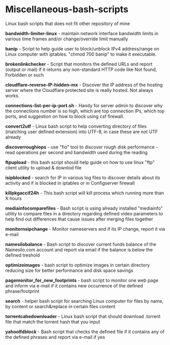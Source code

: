 # Miscellaneous-bash-scripts
Linux bash scripts that does not fit other repository of mine

**bandwidth-limiter-linux** - maintain network interface bandwidth limits in various time frames and/or change/override limit manually

**banip** - Script to help guide user to block/unblock IPv4 address/range on Linux computer with iptables. "chmod 700 banip" to make it executable.

**brokenlinkchecker** - Script that monitors the defined URLs and report (output or mail) if it returns any non-standard HTTP code like Not found, Forbidden or such

**cloudflare-reverse-IP-hidden-mx** - Discover the IP address of the hosting server where the Cloudflare protected site is really hosted. Not always works.

**connections-list-per-ip-port.sh** - Handy for server admin to discover why the connections number is so high, which are top connection IPs, which top ports, and suggestion on how to block using csf firewall.

**convert2utf** - Linux bash script to help converting directory of files (matching user defined extension) into UTF-8, in case these are not UTF already

**discoverroughiops** - use "fio" tool to discover rough disk performance - read operations per second and bandwidth used during the reading

**ftpupload** - this bash script should help guide on how to use linux "ftp" client utility to upload & downlod file

**isipblocked** - search for IP in various log files to discover details about its activity and if is blocked in iptables or in Configserver firewall

**killpkgaccif24h** - This bash script will kill process which running more than X hours

**mediainfocomparefiles** - Bash script is using already installed "mediainfo" utility to compare files in a directory regarding defined video parameters to help find out differences that cause issues after merging files together

**monitornsipchange** - Monitor nameservers and if its IP change, report it via e-mail

**namesilobalance** - Bash script to discover current funds balance of the Namesilo.com account and report via email if the balance is below the defined treshold

**optimizeimages** - bash script to optimize images in certain directory reducing size for better performance and disk space savings

**pagemonitor_for_new_footprints** - bash script to monitor one web page and inform via e-mail if it contains new occurrence of the defined phrase/footprint

**search** - helper bash script for searching Linux computer for files by name, by content or search&replace in certain files content

**torrentcahedownloader** - Linux bash script that should download .torrent file that match the torrent hash that you input

**yahoolfdblock** - Bash script that checks the defined file if it contains any of the defined phrases and report via e-mail if yes
